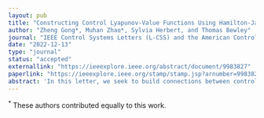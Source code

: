 ```yaml
---
layout: pub
title: "Constructing Control Lyapunov-Value Functions Using Hamilton-Jacobi Reachability Analysis"
author: "Zheng Gong*, Muhan Zhao*, Sylvia Herbert, and Thomas Bewley"
journal: "IEEE Control Systems Letters (L-CSS) and the American Control Conference (ACC)"
date: "2022-12-13"
type: "journal"
status: "accepted"
externallink: "https://ieeexplore.ieee.org/abstract/document/9983827"
paperlink: "https://ieeexplore.ieee.org/stamp/stamp.jsp?arnumber=9983827"
abstract: 'In this letter, we seek to build connections between control Lyapunov functions (CLFs) and Hamilton-Jacobi (HJ) reachability analysis. CLFs have been used extensively in the control community for synthesizing stabilizing feedback controllers. However, there is no systematic way to construct CLFs for general nonlinear systems and the problem can become more complex with input constraints. HJ reachability is a formal method that can be used to guarantee safety or reachability for general nonlinear systems with input constraints. The main drawback is the well-known “curse of dimensionality.” In this letter we modify HJ reachability to construct what we call a control Lyapunov-Value Function (CLVF) which can be used to find and stabilize to the smallest control invariant set (I∞m) around a point of interest. We prove that the CLVF is the viscosity solution to a modified HJ variational inequality (VI), and can be computed numerically, during which the input constraints and exponential decay rate γ are incorporated. This process identifies the region of exponential stability to I∞m given the desired input bounds and $\gamma$. Finally, a feasibility-guaranteed quadratic program (QP) is proposed for online implementation.'
---
```

<sup>*</sup> These authors contributed equally to this work.